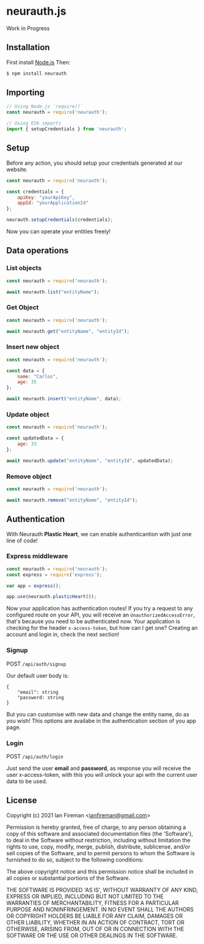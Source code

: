 # neurauth.js
Work in Progress

## Installation

First install [Node.js](http://nodejs.org/) Then:

```sh
$ npm install neurauth
```

## Importing

```javascript
// Using Node.js `require()`
const neurauth = require('neurauth');

// Using ES6 imports
import { setupCredentials } from 'neurauth';
```
## Setup

Before any action, you should setup your credentials generated at our website.

```javascript
const neurauth = require('neurauth');

const credentials = { 
    apiKey: "yourApiKey",
    appId: "yourApplicationId"
};

neurauth.setupCredentials(credentials);
```

Now you can operate your entities freely!


## Data operations
### List objects


```javascript
const neurauth = require('neurauth');

await neurauth.list("entityName");
```

### Get Object


```javascript
const neurauth = require('neurauth');

await neurauth.get("entityName", "entityId");
```


### Insert new object


```javascript
const neurauth = require('neurauth');

const data = {
    name: "Carlos",
    age: 35
};

await neurauth.insert("entityName", data);
```


### Update object


```javascript
const neurauth = require('neurauth');

const updatedData = {
    age: 33
};

await neurauth.update("entityName", "entityId", updatedData);
```


### Remove object


```javascript
const neurauth = require('neurauth');

await neurauth.remove("entityName", "entityId");
```

## Authentication

With Neurauth <b>Plastic Heart</b>, we can enable authenticantion with just one line of code!

### Express middleware
```javascript
const neurauth = require('neurauth');
const express = require('express');

var app = express();

app.use(neurauth.plasticHeart());
```

Now your application has authentication routes! If you try a request to any configured route on your API, you will receive an `UnauthorizedAccessError`, that's because you need to be authenticated now. Your application is checking for the header `x-access-token`, but how can I get one? Creating an account and login in, check the next section!

### Signup
POST `/api/auth/signup`

Our default user body is:
```
{
    "email": string
    "password: string
}
```
But you can customise with new data and change the entity name, do as you wish!
This options are availabe in the authentication section of you app page.


### Login
POST `/api/auth/login`

Just send the user <b>email</b> and <b>password</b>, as response you will receive the user x-access-token, with this you will unlock your api with the current user data to be used.


## License

Copyright (c) 2021 Ian Fireman &lt;ianfireman@gmail.com&gt;

Permission is hereby granted, free of charge, to any person obtaining
a copy of this software and associated documentation files (the
'Software'), to deal in the Software without restriction, including
without limitation the rights to use, copy, modify, merge, publish,
distribute, sublicense, and/or sell copies of the Software, and to
permit persons to whom the Software is furnished to do so, subject to
the following conditions:

The above copyright notice and this permission notice shall be
included in all copies or substantial portions of the Software.

THE SOFTWARE IS PROVIDED 'AS IS', WITHOUT WARRANTY OF ANY KIND,
EXPRESS OR IMPLIED, INCLUDING BUT NOT LIMITED TO THE WARRANTIES OF
MERCHANTABILITY, FITNESS FOR A PARTICULAR PURPOSE AND NONINFRINGEMENT.
IN NO EVENT SHALL THE AUTHORS OR COPYRIGHT HOLDERS BE LIABLE FOR ANY
CLAIM, DAMAGES OR OTHER LIABILITY, WHETHER IN AN ACTION OF CONTRACT,
TORT OR OTHERWISE, ARISING FROM, OUT OF OR IN CONNECTION WITH THE
SOFTWARE OR THE USE OR OTHER DEALINGS IN THE SOFTWARE.
